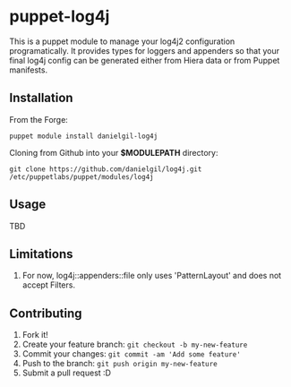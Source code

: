 # puppet-log4j

This is a puppet module to manage your log4j2 configuration programatically.
It provides types for loggers and appenders so that your final log4j config can be generated
either from Hiera data or from Puppet manifests.

## Installation

From the Forge:
```
puppet module install danielgil-log4j
```

Cloning from Github into your **$MODULEPATH** directory:
```
git clone https://github.com/danielgil/log4j.git /etc/puppetlabs/puppet/modules/log4j
```

## Usage

TBD

## Limitations

1. For now, log4j::appenders::file only uses 'PatternLayout' and does not accept Filters.


## Contributing

1. Fork it!
2. Create your feature branch: `git checkout -b my-new-feature`
3. Commit your changes: `git commit -am 'Add some feature'`
4. Push to the branch: `git push origin my-new-feature`
5. Submit a pull request :D

